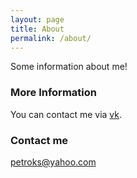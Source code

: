 ```yaml
---
layout: page
title: About
permalink: /about/
---
```


Some information about me!

### More Information

You can contact me via [vk](https://vk.com/petrokss).

### Contact me

[petroks@yahoo.com](mailto:petroks@yahoo.com)
